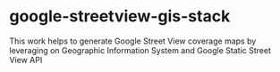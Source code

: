 # google-streetview-gis-stack
This work helps to generate Google Street View coverage maps by leveraging on Geographic Information System and Google Static Street View API
